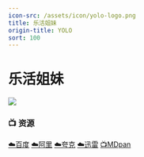 ```yaml
---
icon-src: /assets/icon/yolo-logo.png
title: 乐活姐妹
origin-title: YOLO
sort: 100
---
```

# 乐活姐妹

![](/assets/image/YOLO.jpg)

### 📺 资源

[☁️百度](https://pan.baidu.com/s/1CRy8FLTz531lS8WWax87fg?pwd=6jer) [☁️阿里](https://www.alipan.com/s/rMBYJcyz9w6) [☁️夸克](https://pan.quark.cn/s/a029f28f2909) [☁️迅雷](https://pan.xunlei.com/s/VOOrakZPdxoVSJw1VI9kJAq4A1?pwd=dj8f#) [📺MDpan](https://pan.mdsub.top/%E4%B9%90%E6%B4%BB%E5%A7%90%E5%A6%B9)
